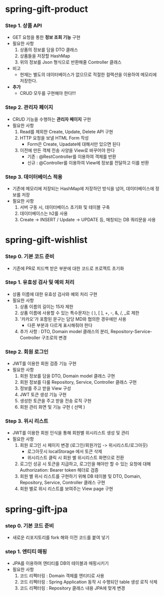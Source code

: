 # spring-gift-product
### Step 1. 상품 API
- GET 요청을 통한 **정보 조회 기능** 구현
- 필요한 사항
    1. 상품의 정보를 담을 DTO 클래스
    2. 상품들을 저장할 HashMap
    3. 위의 정보를 Json 형식으로 반환해줄 Controller 클래스
- 비고
    - 현재는 별도의 데이터베이스가 없으므로 적절한 컬렉션을 이용하여 메모리에 저장한다.
- **추가**
    - CRUD 모두를 구현해야 한다!!!
### Step 2. 관리자 페이지
- CRUD 기능을 수행하는 **관리자 페이지** 구현
- 필요한 사항
    1. Read를 제외한 Create, Update, Delete API 구현
    2. HTTP 요청을 보낼 HTML Form 작성
        - Form은 Create, Upadate에 대해서만 있으면 된다
    3. 이전에 만든 객체 전송 사양을 View로 바꾸어야 한다
        - 기존 : @RestController를 이용하여 객체를 반환
        - 신규 : @Controller를 이용하여 View에 정보를 전달하고 이를 반환
### Step 3. 데이터베이스 적용
- 기존에 메모리에 저장되는 HashMap에 저장하던 방식을 넘어, 데이터베이스에 정보를 저장
- 필요한 사항
    1. 서버 구동 시, 데이터베이스 초기화 및 테이블 구축
    2. 데이터베이스는 h2를 사용
    3. Create -> INSERT / Update -> UPDATE 등, 매칭되는 DB 쿼리문을 사용

# spring-gift-wishlist
### Step 0. 기본 코드 준비
- 기존에 PR로 피드백 받은 부분에 대한 코드로 프로젝트 초기화
### Step 1. 유효성 검사 및 예외 처리
- 상품 이름에 대한 유효성 검사와 예외 처리 구현
- 필요한 사항
    1. 상품 이름의 길이는 15자 제한
    2. 상품 이름에 사용할 수 있는 특수문자는 ( ), [ ], +, -, &, /, _로 제한
    3. '카카오'가 포함된 문구는 담당 MD와 협의한 경우에만 사용
        - 다른 부분과 다르게 표시해줘야 한다
    4. 추가 사항 : DTO, Domain model 클래스의 분리, Repository-Service-Controller 구조로의 변경
### Step 2. 회원 로그인
- JWT를 이용한 회원 검증 기능 구현
- 필요한 사항
    1. 회원 정보를 담을 DTO, Domain model 클래스 구현
    2. 회원 정보를 다룰 Repository, Service, Controller 클래스 구현
    3. 정보를 주고 받을 View 구성
    4. JWT 토큰 생성 기능 구현
    5. 생성한 토큰을 주고 받을 전송 로직 구현
    6. 회원 관리 화면 및 기능 구현 ( 선택 )
### Step 3. 위시 리스트
- JWT를 이용한 회원 인식을 통해 회원별 위시리스트 생성 및 관리
- 필요한 사항
    1. 회원 로그인 시 페이지 변경 (로그인/회원가입 -> 위시리스트/로그아웃)
        - 로그아웃시 localStorage 에서 토큰 삭제
        - 위시리스트 클릭 시 회원 별 위시리스트 화면으로 전환
    2. 로그인 성공 시 토큰을 지급하고, 로그인을 해야만 할 수 있는 요청에 대해 Authorization: Bearer token 헤더로 검증
    3. 회원 별 위시 리스트를 구현하기 위해 DB 테이블 및 DTO, Domain, Repository, Service, Controller 클래스 구현
    4. 회원 별로 위시 리스트를 보여주는 View page 구현

# spring-gift-jpa
### step 0. 기본 코드 준비
- 새로운 리포지토리를 fork 해와 이전 코드를 붙여 넣기
### step 1. 엔티티 매핑
- JPA를 이용하여 엔티티를 DB의 테이블과 매핑시키기
- 필요한 사항
    1. 코드 리펙터링 : Domain 객체를 엔티티로 사용
    2. 코드 리펙터링 : Spring Application 동작 시 수행되던 table 생성 로직 삭제
    3. 코드 리펙터링 : Repository 클래스 내용 JPA에 맞게 변경